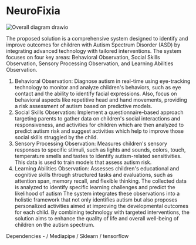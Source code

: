 # NeuroFixia

![Overall diagram drawio](https://github.com/user-attachments/assets/f65d62d3-d001-4dc6-bc31-c6c9f81b1f8e)

The proposed solution is a comprehensive system designed to identify and improve outcomes 
for children with Autism Spectrum Disorder (ASD) by integrating advanced technology with 
tailored interventions. The system focuses on four key areas: Behavioral Observation, Social 
Skills Observation, Sensory Processing Observation, and Learning Abilities Observation.
1. Behavioral Observation: Diagnose autism in real-time using eye-tracking technology to 
monitor and analyze children's behaviors, such as eye contact and the ability to identify facial 
expressions. Also, focus on behavioral aspects like repetitive head and hand movements, 
providing a risk assessment of autism based on predictive models.
2. Social Skills Observation: Implement a questionnaire-based approach targeting 
parents to gather data on children's social interactions and responsiveness, and activities for 
children which are then analyzed to predict autism risk and suggest activities which help to 
improve those social skills struggled by the child.
3. Sensory Processing Observation: Measures children's sensory responses to specific 
stimuli, such as lights and sounds, colors, touch, temperature smells and tastes to identify 
autism-related sensitivities. This data is used to train models that assess autism risk.
4. Learning Abilities Observation: Assesses children's educational and cognitive skills 
through structured tasks and evaluations, such as attention span, memory recall, and flexible 
thinking. The collected data is analyzed to identify specific learning challenges and predict the 
likelihood of autism
The system integrates these observations into a holistic framework that not only identifies 
autism but also proposes personalized activities aimed at improving the developmental 
outcomes for each child. By combining technology with targeted interventions, the solution 
aims to enhance the quality of life and overall well-being of children on the autism spectrum.


Dependencies - 
/ Mediapipe
/ Sklearn
/ tensorflow 

